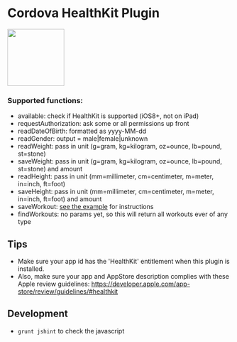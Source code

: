 # Cordova HealthKit Plugin

<img src="img/healthkit-hero_2x.png" width="128px" height="128px"/>


### Supported functions:
* available: check if HealthKit is supported (iOS8+, not on iPad)
* requestAuthorization: ask some or all permissions up front 
* readDateOfBirth: formatted as yyyy-MM-dd
* readGender: output = male|female|unknown
* readWeight: pass in unit (g=gram, kg=kilogram, oz=ounce, lb=pound, st=stone)
* saveWeight: pass in unit (g=gram, kg=kilogram, oz=ounce, lb=pound, st=stone) and amount
* readHeight: pass in unit (mm=millimeter, cm=centimeter, m=meter, in=inch, ft=foot) 
* saveHeight: pass in unit (mm=millimeter, cm=centimeter, m=meter, in=inch, ft=foot) and amount
* saveWorkout: [see the example](demo/index.html) for instructions 
* findWorkouts: no params yet, so this will return all workouts ever of any type


## Tips
* Make sure your app id has the 'HealthKit' entitlement when this plugin is installed.
* Also, make sure your app and AppStore description complies with these Apple review guidelines: https://developer.apple.com/app-store/review/guidelines/#healthkit


## Development

* `grunt jshint` to check the javascript

